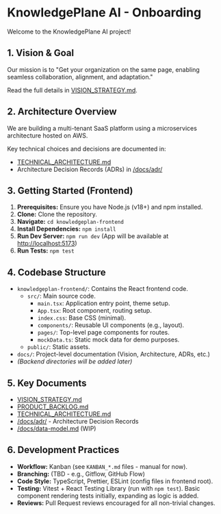 # KnowledgePlane AI - Onboarding

Welcome to the KnowledgePlane AI project!

## 1. Vision & Goal

Our mission is to "Get your organization on the same page, enabling seamless collaboration, alignment, and adaptation."

Read the full details in [VISION_STRATEGY.md](./VISION_STRATEGY.md).

## 2. Architecture Overview

We are building a multi-tenant SaaS platform using a microservices architecture hosted on AWS.

Key technical choices and decisions are documented in:

* [TECHNICAL_ARCHITECTURE.md](./TECHNICAL_ARCHITECTURE.md)
* Architecture Decision Records (ADRs) in [/docs/adr/](./adr/)

## 3. Getting Started (Frontend)

1. **Prerequisites:** Ensure you have Node.js (v18+) and npm installed.
2. **Clone:** Clone the repository.
3. **Navigate:** `cd knowledgeplan-frontend`
4. **Install Dependencies:** `npm install`
5. **Run Dev Server:** `npm run dev` (App will be available at <http://localhost:5173>)
6. **Run Tests:** `npm test`

## 4. Codebase Structure

* `knowledgeplan-frontend/`: Contains the React frontend code.
  * `src/`: Main source code.
    * `main.tsx`: Application entry point, theme setup.
    * `App.tsx`: Root component, routing setup.
    * `index.css`: Base CSS (minimal).
    * `components/`: Reusable UI components (e.g., layout).
    * `pages/`: Top-level page components for routes.
    * `mockData.ts`: Static mock data for demo purposes.
  * `public/`: Static assets.
* `docs/`: Project-level documentation (Vision, Architecture, ADRs, etc.)
* *(Backend directories will be added later)*

## 5. Key Documents

* [VISION_STRATEGY.md](./VISION_STRATEGY.md)
* [PRODUCT_BACKLOG.md](./PRODUCT_BACKLOG.md)
* [TECHNICAL_ARCHITECTURE.md](./TECHNICAL_ARCHITECTURE.md)
* [/docs/adr/](./adr/) - Architecture Decision Records
* [/docs/data-model.md](./data-model.md) (WIP)

## 6. Development Practices

* **Workflow:** Kanban (see `KANBAN_*.md` files - manual for now).
* **Branching:** (TBD - e.g., Gitflow, GitHub Flow)
* **Code Style:** TypeScript, Prettier, ESLint (config files in frontend root).
* **Testing:** Vitest + React Testing Library (run with `npm test`). Basic component rendering tests initially, expanding as logic is added.
* **Reviews:** Pull Request reviews encouraged for all non-trivial changes.
